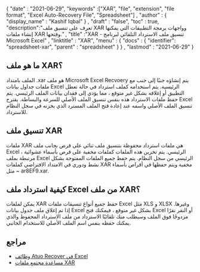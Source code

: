 {
  "date" : "2021-06-29",
  "keywords" :["XAR", "file", "extension", "file format", "Excel Auto-Recovery File", "Spreadsheet"] ,
  "author" : {
    "display_name" : "Kashif Iqbal"
} ,
  "draft" : "false",
  "toc" : true,
  "description":"تعرف على تنسيق ملف XAR وواجهات برمجة التطبيقات التي يمكنها إنشاء ملفات XAR وفتحها." ,
  "title" :"XAR - تنسيق ملف الاسترداد التلقائي لبرنامج Microsoft Excel" ,
  "linktitle" : "XAR",
  "menu" : {
    "docs" : {
      "identifier": "spreadsheet-xar",
      "parent" : "spreadsheet"
}
} ,
  "lastmod" : "2021-06-29"
}

## ما هو ملف XAR؟

الملف بامتداد .xar هو ملف Microsoft Excel Recvoery يتم إنشاؤه جنبًا إلى جنب مع ملفات جداول بيانات Excel الرئيسية. يتم استخدامه كملف استرداد في حالة تعطل التطبيق أو إغلاقه بشكل غير متوقع ، مما يؤدي إلى فقدان بيانات الملف الرئيسي. يتم حفظ ملفات الاسترداد هذه بنفس تنسيق الملف الأصلي للسرعة والبساطة. يقترح Excel تنسيق الملف الأصلي واسمه عند إعادة فتح الملف المسترد الذي يخزنه في سجل النظام للاسترداد.

## تنسيق ملف XAR

ملفات XAR هي ملفات استرداد محفوظة بتنسيق ملف ثنائي على قرص بجانب ملف Excel الرئيسي. يتم تخزين هذه الملفات كملفات مخفية على قرص بأسماء عشوائية ، مرتبطة بملف Excel الرئيسي من سجل النظام. يتم حفظ جميع الملفات المفتوحة بشكل نشط ودوري في الامتداد الافتراضي كملفات XAR مخفية ويتم حفظها في أقراص بأسماء مثل ~ ar8EF9.xar.

## كيفية استرداد ملف Excel من ملف XAR؟

يمكن لملفات XAR حفظ جميع أنواع تنسيقات ملفات Excel مثل XLS و XLSX وغيرها. إذا تم إغلاق ملف جدول بيانات Excel بشكل غير متوقع ، فيمكنك فتح Excel أو النقر نقرًا مزدوجًا فوق الملف وسيطلب منك تلقائيًا الاسترداد من ملف الاسترداد المحفوظ والذي يمكنك حفظه بنفس اسم الملف الأصلي للاستخدام الجانبي.

## مراجع

* [وظائف Atuo Recover في Excel](https://docs.microsoft.com/en-us/office/troubleshoot/excel/autorecover-functions-in-excel)
* [مساعدة مجتمع ملفات XAR](https://answers.microsoft.com/en-us/msoffice/forum/msoffice_excel-mso_win10-mso_365hp/2016-excel-xar-files/5af5e10c-027a-4c24-a403-39e9c590ce8f)

